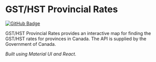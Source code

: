 # **GST/HST Provincial Rates**

<a href="https://z-felixhan.github.io/react-gc-provincial-rates" target="_blank"><img src="https://img.shields.io/badge/Demo-GitHub%20Pages-blue?style=for-the-badge&logo=github" alt="GitHub Badge"/></a>

GST/HST Provincial Rates provides an interactive map for finding the GST/HST rates for provinces in Canada. The API is supplied by the Government of Canada.

_Built using Material UI and React._
